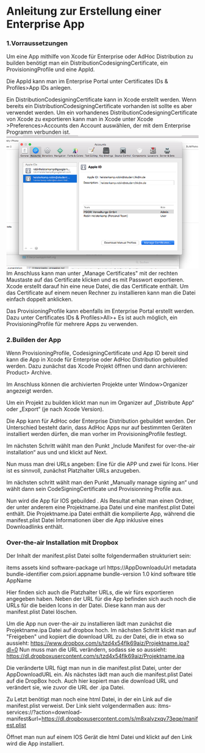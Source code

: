 # Anleitung zur Erstellung einer Enterprise App

### 1.Vorraussetzungen
Um eine App mithilfe von Xcode für Enterprise oder AdHoc Distribution zu builden benötigt man ein DistributionCodesigningCertificate, ein ProvisioningProfile und eine AppId.

Die AppId kann man im Enterprise Portal unter Certificates IDs & Profiles>App IDs anlegen.

Ein DistributionCodesigningCertificate kann in Xcode erstellt werden. Wenn bereits ein DistributionCodesigningCertificate vorhanden ist sollte es aber verwendet werden.
Um ein vorhandenes DistributionCodesigningCertificate von Xcode zu exportieren kann man in Xcode unter Xcode >Preferences>Accounts den Account auswählen, der mit dem Enterprise Programm verbunden ist.
![img2](images/2.png)
Im Anschluss kann man unter „Manage Certificates" mit der rechten Maustaste auf das Certificate klicken und es mit Passwort exportieren. Xcode erstellt darauf hin eine neue Datei, die das Certificate enthält.
Um das Certificate auf einem neuen Rechner zu installieren kann man die Datei einfach doppelt anklicken.

Das ProvisioningProfile kann ebenfalls im Enterprise Portal erstellt werden.
Dazu unter Certificates IDs & Profiles>All>+
Es ist auch möglich, ein ProvisioningProfile für mehrere Apps zu verwenden.


### 2.Builden der App
Wenn ProvisioningProfile, CodesigningCertificate und App ID bereit sind kann die App in Xcode für Enterprise oder AdHoc Distribution gebuilded werden.
Dazu zunächst das Xcode Projekt öffnen und dann archivieren: Product> Archive.

Im Anschluss können die archivierten Projekte unter Window>Organizer angezeigt werden.

Um ein Projekt zu builden klickt man nun im Organizer auf „Distribute App“ oder „Export“ (je nach Xcode Version).

Die App kann für AdHoc oder Enterprise Distribution gebuildet werden.
Der Unterschied besteht darin, dass AdHoc Apps nur auf bestimmten Geräten installiert werden dürfen, die man vorher im ProvisioningProfile festlegt.

Im nächsten Schritt wählt man den Punkt „Include Manifest for over-the-air installation“ aus und und klickt auf Next.

Nun muss man drei URLs angeben: Eine für die APP und zwei für Icons.
Hier ist es sinnvoll, zunächst Platzhalter URLs anzugeben.

Im nächsten schritt wählt man den Punkt „Manually manage signing an“ und wählt dann sein CodeSigningCertificate und Provisionning Profile aus.

Nun wird die App für IOS gebuilded .
Als Resultat erhält man einen Ordner, der unter anderem eine Projektname.ipa Datei und eine manifest.plist Datei enthält.
Die Projektname.ipa Datei enthält die kompilierte App, während die manifest.plist Datei Informationen über die App inklusive eines Downloadlinks enthält.

### Over-the-air Installation mit Dropbox
Der Inhalt der manifest.plist Datei sollte folgendermaßen strukturiert sein:

<?xml version="1.0" encoding="UTF-8"?>
<!DOCTYPE plist PUBLIC "-//Apple//DTD PLIST 1.0//EN" "http://www.apple.com/DTDs/PropertyList-1.0.dtd">
<plist version="1.0">
<dict>
	<key>items</key>
	<array>
		<dict>
			<key>assets</key>
			<array>
				<dict>
					<key>kind</key>
					<string>software-package</string>
					<key>url</key>
					<string>https://AppDownloaduUrl</string>
				</dict>
			</array>
			<key>metadata</key>
			<dict>
				<key>bundle-identifier</key>
				<string>com.psiori.appname</string>
				<key>bundle-version</key>
				<string>1.0</string>
				<key>kind</key>
				<string>software</string>
				<key>title</key>
				<string>AppName</string>
			</dict>
		</dict>
	</array>
</dict>
</plist>

Hier finden sich auch die Platzhalter URLs, die wir fürs exportieren angegeben haben.
Neben der URL für die App befinden sich auch noch die URLs für die beiden Icons in der Datei.
Diese kann man aus der manifest.plist Datei löschen.

Um die App nun over-the-air zu installieren lädt man zunächst die Projektname.ipa Datei auf dropbox hoch.
Im nächsten Schritt klickt man auf "Freigeben" und kopiert die download URL zu der Datei, die in etwa so aussieht:
https://www.dropbox.com/s/tzd4x54flk69aiz/Projektname.ipa?dl=0
Nun muss man die URL verändern, sodass sie so aussieht:
https://dl.dropboxusercontent.com/s/tzd4x54flk69aiz/Projektname.ipa

Die veränderte URL fügt man nun in die manifest.plist Datei, unter der AppDownloadURL ein. 
Als nächstes lädt man auch die manifest.plist Datei auf die DropBox hoch.
Auch hier kopiert man die download URL und verändert sie, wie zuvor die URL der .ipa Datei.

Zu Letzt benötigt man noch eine html Datei, in der ein Link auf die manifest.plist verweist.
Der Link sieht volgendermaßen aus:
itms-services://?action=download-manifest&url=https://dl.dropboxusercontent.com/s/m8xalvzxqv73eqe/manifest.plist

Öffnet man nun auf einem IOS Gerät die html Datei und klickt auf den Link wird die App installiert.
